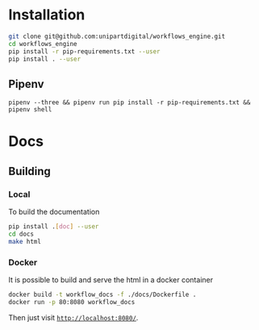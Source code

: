 # Installation

```bash
git clone git@github.com:unipartdigital/workflows_engine.git
cd workflows_engine
pip install -r pip-requirements.txt --user
pip install . --user
```

## Pipenv

```
pipenv --three && pipenv run pip install -r pip-requirements.txt && pipenv shell
```

# Docs

## Building

### Local

To build the documentation

```bash
pip install .[doc] --user
cd docs
make html
```

### Docker

It is possible to build and serve the html in a docker container

```bash
docker build -t workflow_docs -f ./docs/Dockerfile .
docker run -p 80:8080 workflow_docs
```

Then just visit [`http://localhost:8080/`](http://localhost:8080/).
